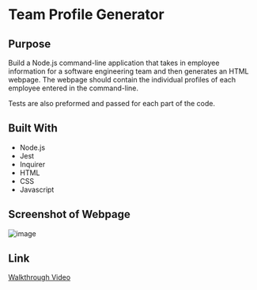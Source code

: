# Team Profile Generator

## Purpose

 Build a Node.js command-line application that takes in employee information for a software engineering team and then generates an HTML webpage.  The webpage should contain the individual profiles of each employee entered in the command-line.

 Tests are also preformed and passed for each part of the code.

 ## Built With

 * Node.js
 * Jest
 * Inquirer
 * HTML
 * CSS
 * Javascript

 ## Screenshot of Webpage

![image](https://user-images.githubusercontent.com/65319429/88724298-d525b200-d0ef-11ea-8086-8df165088b02.png)

## Link

[Walkthrough Video](https://drive.google.com/file/d/12reMZsqvBxPSvveSuy-ouLFdHUOQ6deI/view)

